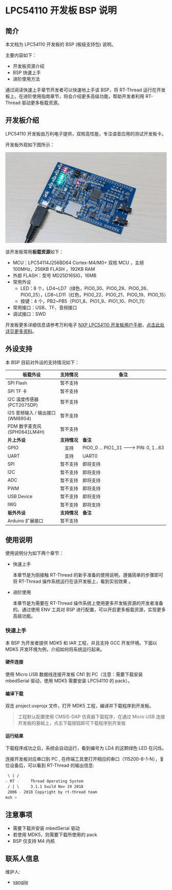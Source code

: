 # LPC54110 开发板 BSP 说明

## 简介

本文档为 LPC54110 开发板的 BSP (板级支持包) 说明。

主要内容如下：

- 开发板资源介绍
- BSP 快速上手
- 进阶使用方法

通过阅读快速上手章节开发者可以快速地上手该 BSP，将 RT-Thread 运行在开发板上。在进阶使用指南章节，将会介绍更多高级功能，帮助开发者利用 RT-Thread 驱动更多板载资源。

## 开发板介绍

LPC54110 开发板由万利电子提供，双核高性能，专注语音应用的测试开发板卡。

开发板外观如下图所示：

![LPC54110](figures/LPC54110.jpg)

该开发板常用**板载资源**如下：

- MCU：LPC54114J256BD64 Cortex-M4/M0+ 双核 MCU ，主频 100MHz，256KB FLASH ，192KB RAM
- 外部 FLASH：型号 MD25D16SIG，16MB
- 常用外设
  - LED：8 个，LD4~LD7（绿色，PIO0_30、PIO0_29、PIO0_26、PIO0_25），LD8~LD11（红色，PIO0_22、PIO0_21、PIO0_19、PIO0_15）
  - 按键：4 个，PB2~PB5（PIO1_8、PIO1_9、PIO1_10、PIO1_11）
- 常用接口：USB、TF、音频接口
- 调试接口：SWD

开发板更多详细信息请参考万利电子 [NXP LPC54110 开发板用户手册](http://www.manley.com.cn/web/admin_ml32/pic/down/LPC54110%BF%AA%B7%A2%B0%E5%D3%C3%BB%A7%CA%D6%B2%E1.pdf)，[点击此处详见更多资料](http://www.manley.com.cn/web/product_detail.asp?pro=326)。

## 外设支持

本 BSP 目前对外设的支持情况如下：

|**板载外设**     |**支持情况**|**备注**                             |
| ----------------- | :----------: | ------------------------------------- |
| SPI Flash | 暂不支持 |                                       |
| SPI TF 卡 | 暂不支持 |                                       |
| I2C 温度传感器 <BR>(PCT2075DP) | 暂不支持 |      |
| I2S 音频输入 / 输出接口 <BR>(WM8904) | 暂不支持 |      |
| PDM 数字麦克风 <BR>(SPH0641LM4H) | 暂不支持 |      |
|**片上外设**     |**支持情况**|**备注**                             |
| GPIO              |     支持     | PIO0_0 ... PIO1_31 ---> PIN: 0, 1...63 |
| UART              |     支持     | UART0                            |
| SPI               |   暂不支持   | 即将支持         |
| I2C               |   暂不支持   | 即将支持         |
| ADC          | 暂不支持 | 即将支持 |
| PWM               |   暂不支持   | 即将支持                              |
| USB Device        |   暂不支持   | 即将支持                              |
| IWG               |   暂不支持   | 即将支持                              |
|**板外外设**     |**支持情况**|**备注**                             |
| Arduino 扩展接口 |   暂不支持   |                                      |

## 使用说明

使用说明分为如下两个章节：

- 快速上手

    本章节是为刚接触 RT-Thread 的新手准备的使用说明，遵循简单的步骤即可将 RT-Thread 操作系统运行在该开发板上，看到实验效果 。

- 进阶使用

    本章节是为需要在 RT-Thread 操作系统上使用更多开发板资源的开发者准备的。通过使用 ENV 工具对 BSP 进行配置，可以开启更多板载资源，实现更多高级功能。


### 快速上手

本 BSP 为开发者提供 MDK5 和 IAR 工程，并且支持 GCC 开发环境。下面以 MDK5 开发环境为例，介绍如何将系统运行起来。

#### 硬件连接

使用 Micro USB 数据线连接开发板 CN1 到 PC（注意：需要下载安装 mbedSerial 驱动，使用 MDK5 需要安装 LPC54110 的 pack）。

#### 编译下载

双击 project.uvprojx 文件，打开 MDK5 工程，编译并下载程序到开发板。

> 工程默认配置使用 CMSIS-DAP 仿真器下载程序，在通过 Micro USB 连接开发板的基础上，点击下载按钮即可下载程序到开发板

#### 运行结果

下载程序成功之后，系统会自动运行，看到编号为 LD4 的这颗绿色 LED 在闪烁。

连接开发板对应串口到 PC , 在终端工具里打开相应的串口（115200-8-1-N），复位设备后，可以看到 RT-Thread 的输出信息:

```bash
 \ | /
- RT -     Thread Operating System
 / | \     3.1.1 build Nov 19 2018
 2006 - 2018 Copyright by rt-thread team
msh >
```
## 注意事项

- 需要下载并安装 mbedSerial 驱动
- 若使用 MDK5，则需要下载所使用的 pack
- BSP 仅支持 M4 内核

## 联系人信息

维护人:

-  [yangjie](https://github.com/yangjie11)